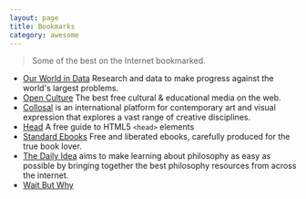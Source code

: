 ```yaml
---
layout: page
title: Bookmarks
category: awesome
---
```


> Some of the best on the Internet bookmarked.

- [Our World in Data](https://ourworldindata.org) Research and data to make progress against the world's largest problems.
- [Open Culture](http://www.openculture.com) The best free cultural & educational media on the web.
- [Collosal](https://www.thisiscolossal.com) is an international platform for contemporary art and visual expression that explores a vast range of creative disciplines.
- [Head](https://htmlhead.dev) A free guide to HTML5 `<head>` elements
- [Standard Ebooks](https://standardebooks.org) Free and liberated ebooks,
carefully produced for the true book lover.
- [The Daily Idea](https://thedailyidea.org/) aims to make learning about philosophy as easy as possible by bringing together the best philosophy resources from across the internet.
- [Wait But Why](https://waitbutwhy.com)
